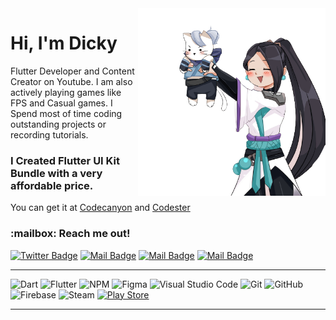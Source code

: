 <img display="float" align="right" width="300" src="https://raw.githubusercontent.com/dickyrey/dickyrey/main/download-removebg-preview.png">
<h1 align="left">Hi, I'm Dicky</h1> 
Flutter Developer and Content Creator on Youtube. I am also actively playing games like FPS and Casual games.
I Spend most of time coding outstanding projects or recording tutorials.

<h3>I Created Flutter UI Kit Bundle with a very affordable price.</h3>
<p> You can get it at <a href="https://bit.ly/3oLxHbu" target="_blank">Codecanyon</a> and <a href="https://bit.ly/3AzfO2K" target="_blank">Codester</a> </p>

<h3 align="left"> :mailbox: Reach me out!</h3>
 
[![Twitter Badge](https://img.shields.io/badge/-@dickyrey-1ca0f1?style=flat&labelColor=1ca0f1&logo=twitter&logoColor=white&link=https://twitter.com/dickyrey)](https://twitter.com/dickyrey) [![Mail Badge](https://img.shields.io/badge/-ByneetDev-e74c3c?style=flat&labelColor=e74c3c&logo=youtube&logoColor=white)](https://www.youtube.com/channel/UCxJInPa5SMldFHfJreSJ73Q) [![Mail Badge](https://img.shields.io/badge/-@dickyrey7-e84393?style=flat&labelColor=e84393&logo=instagram&logoColor=white)](https://instagram.com/dickyrey7) [![Mail Badge](https://img.shields.io/badge/-dickyrey-c0392b?style=flat&labelColor=c0392b&logo=gmail&logoColor=white)](mailto:dicky.rey97@gmail.com)

<!-- ![Anurag's GitHub stats](https://github-readme-stats.vercel.app/api?username=dickyrey&show_icons=true&theme=omni&hide_border=true) -->

---
![Dart](https://img.shields.io/badge/dart-%230175C2.svg?style=for-the-badge&logo=dart&logoColor=white)
![Flutter](https://img.shields.io/badge/Flutter-%2302569B.svg?style=for-the-badge&logo=Flutter&logoColor=white)
![NPM](https://img.shields.io/badge/NPM-%23000000.svg?style=for-the-badge&logo=npm&logoColor=white)
![Figma](https://img.shields.io/badge/figma-%23F24E1E.svg?style=for-the-badge&logo=figma&logoColor=white)
![Visual Studio Code](https://img.shields.io/badge/Visual%20Studio%20Code-0078d7.svg?style=for-the-badge&logo=visual-studio-code&logoColor=white)
![Git](https://img.shields.io/badge/git-%23F05033.svg?style=for-the-badge&logo=git&logoColor=white)
![GitHub](https://img.shields.io/badge/github-%23121011.svg?style=for-the-badge&logo=github&logoColor=white)
![Firebase](https://img.shields.io/badge/firebase-%23039BE5.svg?style=for-the-badge&logo=firebase)
![Steam](https://img.shields.io/badge/steam-%23000000.svg?style=for-the-badge&logo=steam&logoColor=white)
[![Play Store](https://img.shields.io/badge/Google_Play-414141?style=for-the-badge&logo=google-play&logoColor=white)](https://play.google.com/store/apps/dev?id=6883139486504114990)

---
